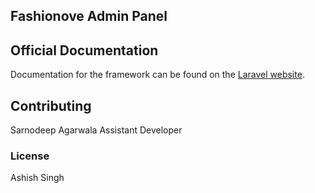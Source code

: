 ## Fashionove Admin Panel

## Official Documentation

Documentation for the framework can be found on the [Laravel website](http://laravel.com/docs).

## Contributing

Sarnodeep Agarwala
Assistant Developer

### License

Ashish Singh
